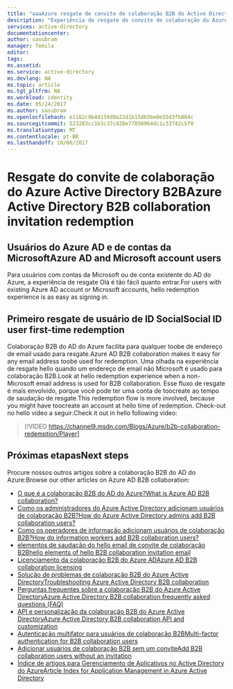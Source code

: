 ```yaml
---
title: "aaaAzure resgate de convite de colaboração B2B do Active Directory | Microsoft Docs"
description: "Experiência de resgate do convite de colaboração do Azure Active Directory B2B"
services: active-directory
documentationcenter: 
author: sasubram
manager: femila
editor: 
tags: 
ms.assetid: 
ms.service: active-directory
ms.devlang: NA
ms.topic: article
ms.tgt_pltfrm: NA
ms.workload: identity
ms.date: 05/24/2017
ms.author: sasubram
ms.openlocfilehash: e1162c9b4d159d9a22d1b15db5be0e55d3fb884c
ms.sourcegitcommit: 523283cc1b3c37c428e77850964dc1c33742c5f0
ms.translationtype: MT
ms.contentlocale: pt-BR
ms.lasthandoff: 10/06/2017
---
```

# <a name="azure-active-directory-b2b-collaboration-invitation-redemption"></a><span data-ttu-id="6af59-103">Resgate do convite de colaboração do Azure Active Directory B2B</span><span class="sxs-lookup"><span data-stu-id="6af59-103">Azure Active Directory B2B collaboration invitation redemption</span></span>

## <a name="azure-ad-and-microsoft-account-users"></a><span data-ttu-id="6af59-104">Usuários do Azure AD e de contas da Microsoft</span><span class="sxs-lookup"><span data-stu-id="6af59-104">Azure AD and Microsoft account users</span></span>
<span data-ttu-id="6af59-105">Para usuários com contas da Microsoft ou de conta existente do AD do Azure, a experiência de resgate Olá é tão fácil quanto entrar.</span><span class="sxs-lookup"><span data-stu-id="6af59-105">For users with existing Azure AD account or Microsoft accounts, hello redemption experience is as easy as signing in.</span></span>

## <a name="social-id-user-first-time-redemption"></a><span data-ttu-id="6af59-106">Primeiro resgate de usuário de ID Social</span><span class="sxs-lookup"><span data-stu-id="6af59-106">Social ID user first-time redemption</span></span>
<span data-ttu-id="6af59-107">Colaboração B2B do AD do Azure facilita para qualquer toobe de endereço de email usado para resgate.</span><span class="sxs-lookup"><span data-stu-id="6af59-107">Azure AD B2B collaboration makes it easy for any email address toobe used for redemption.</span></span> <span data-ttu-id="6af59-108">Uma olhada na experiência de resgate hello quando um endereço de email não Microsoft é usado para colaboração B2B.</span><span class="sxs-lookup"><span data-stu-id="6af59-108">Look at hello redemption experience when a non-Microsoft email address is used for B2B collaboration.</span></span> <span data-ttu-id="6af59-109">Esse fluxo de resgate é mais envolvido, porque você pode ter uma conta de toocreate ao tempo de saudação de resgate.</span><span class="sxs-lookup"><span data-stu-id="6af59-109">This redemption flow is more involved, because you might have toocreate an account at hello time of redemption.</span></span> <span data-ttu-id="6af59-110">Check-out no hello vídeo a seguir:</span><span class="sxs-lookup"><span data-stu-id="6af59-110">Check it out in hello following video:</span></span>

> [!VIDEO https://channel9.msdn.com/Blogs/Azure/b2b-collaboration-redemption/Player]
> 

## <a name="next-steps"></a><span data-ttu-id="6af59-111">Próximas etapas</span><span class="sxs-lookup"><span data-stu-id="6af59-111">Next steps</span></span>

<span data-ttu-id="6af59-112">Procure nossos outros artigos sobre a colaboração B2B do AD do Azure:</span><span class="sxs-lookup"><span data-stu-id="6af59-112">Browse our other articles on Azure AD B2B collaboration:</span></span>

* [<span data-ttu-id="6af59-113">O que é a colaboração B2B do AD do Azure?</span><span class="sxs-lookup"><span data-stu-id="6af59-113">What is Azure AD B2B collaboration?</span></span>](active-directory-b2b-what-is-azure-ad-b2b.md)
* [<span data-ttu-id="6af59-114">Como os administradores do Azure Active Directory adicionam usuários de colaboração B2B?</span><span class="sxs-lookup"><span data-stu-id="6af59-114">How do Azure Active Directory admins add B2B collaboration users?</span></span>](active-directory-b2b-admin-add-users.md)
* [<span data-ttu-id="6af59-115">Como os operadores de informação adicionam usuários de colaboração B2B?</span><span class="sxs-lookup"><span data-stu-id="6af59-115">How do information workers add B2B collaboration users?</span></span>](active-directory-b2b-iw-add-users.md)
* [<span data-ttu-id="6af59-116">elementos de saudação do hello email de convite de colaboração B2B</span><span class="sxs-lookup"><span data-stu-id="6af59-116">hello elements of hello B2B collaboration invitation email</span></span>](active-directory-b2b-invitation-email.md)
* [<span data-ttu-id="6af59-117">Licenciamento da colaboração B2B do Azure AD</span><span class="sxs-lookup"><span data-stu-id="6af59-117">Azure AD B2B collaboration licensing</span></span>](active-directory-b2b-licensing.md)
* [<span data-ttu-id="6af59-118">Solução de problemas de colaboração B2B do Azure Active Directory</span><span class="sxs-lookup"><span data-stu-id="6af59-118">Troubleshooting Azure Active Directory B2B collaboration</span></span>](active-directory-b2b-troubleshooting.md)
* [<span data-ttu-id="6af59-119">Perguntas frequentes sobre a colaboração B2B do Azure Active Directory</span><span class="sxs-lookup"><span data-stu-id="6af59-119">Azure Active Directory B2B collaboration frequently asked questions (FAQ)</span></span>](active-directory-b2b-faq.md)
* [<span data-ttu-id="6af59-120">API e personalização da colaboração B2B do Azure Active Directory</span><span class="sxs-lookup"><span data-stu-id="6af59-120">Azure Active Directory B2B collaboration API and customization</span></span>](active-directory-b2b-api.md)
* [<span data-ttu-id="6af59-121">Autenticação multifator para usuários de colaboração B2B</span><span class="sxs-lookup"><span data-stu-id="6af59-121">Multi-factor authentication for B2B collaboration users</span></span>](active-directory-b2b-mfa-instructions.md)
* [<span data-ttu-id="6af59-122">Adicionar usuários de colaboração B2B sem um convite</span><span class="sxs-lookup"><span data-stu-id="6af59-122">Add B2B collaboration users without an invitation</span></span>](active-directory-b2b-add-user-without-invite.md)
* [<span data-ttu-id="6af59-123">Índice de artigos para Gerenciamento de Aplicativos no Active Directory do Azure</span><span class="sxs-lookup"><span data-stu-id="6af59-123">Article Index for Application Management in Azure Active Directory</span></span>](active-directory-apps-index.md)
